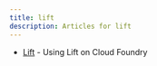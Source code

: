 ```yaml
---
title: lift
description: Articles for lift
---
```


* [Lift](/frameworks/scala/lift.html) - Using Lift on Cloud Foundry
